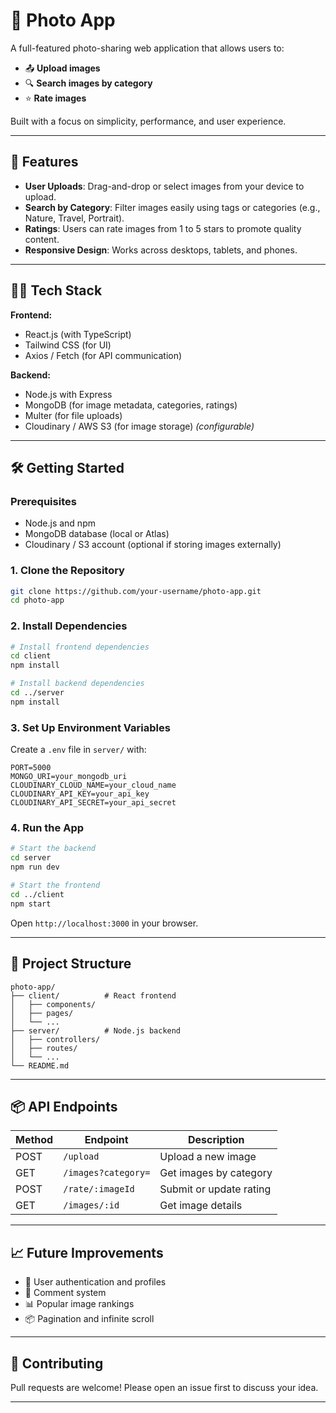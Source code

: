 

# 📸 Photo App

A full-featured photo-sharing web application that allows users to:

* 📤 **Upload images**
* 🔍 **Search images by category**
* ⭐ **Rate images**

Built with a focus on simplicity, performance, and user experience.

---

## 🚀 Features

* **User Uploads**: Drag-and-drop or select images from your device to upload.
* **Search by Category**: Filter images easily using tags or categories (e.g., Nature, Travel, Portrait).
* **Ratings**: Users can rate images from 1 to 5 stars to promote quality content.
* **Responsive Design**: Works across desktops, tablets, and phones.

---

## 🧑‍💻 Tech Stack

**Frontend:**

* React.js (with TypeScript)
* Tailwind CSS (for UI)
* Axios / Fetch (for API communication)

**Backend:**

* Node.js with Express
* MongoDB (for image metadata, categories, ratings)
* Multer (for file uploads)
* Cloudinary / AWS S3 (for image storage) *(configurable)*

---

## 🛠️ Getting Started

### Prerequisites

* Node.js and npm
* MongoDB database (local or Atlas)
* Cloudinary / S3 account (optional if storing images externally)

### 1. Clone the Repository

```bash
git clone https://github.com/your-username/photo-app.git
cd photo-app
```

### 2. Install Dependencies

```bash
# Install frontend dependencies
cd client
npm install

# Install backend dependencies
cd ../server
npm install
```

### 3. Set Up Environment Variables

Create a `.env` file in `server/` with:

```env
PORT=5000
MONGO_URI=your_mongodb_uri
CLOUDINARY_CLOUD_NAME=your_cloud_name
CLOUDINARY_API_KEY=your_api_key
CLOUDINARY_API_SECRET=your_api_secret
```

### 4. Run the App

```bash
# Start the backend
cd server
npm run dev

# Start the frontend
cd ../client
npm start
```

Open `http://localhost:3000` in your browser.

---

## 📂 Project Structure

```
photo-app/
├── client/          # React frontend
│   ├── components/
│   ├── pages/
│   └── ...
├── server/          # Node.js backend
│   ├── controllers/
│   ├── routes/
│   └── ...
└── README.md
```

---

## 📦 API Endpoints

| Method | Endpoint            | Description             |
| ------ | ------------------- | ----------------------- |
| POST   | `/upload`           | Upload a new image      |
| GET    | `/images?category=` | Get images by category  |
| POST   | `/rate/:imageId`    | Submit or update rating |
| GET    | `/images/:id`       | Get image details       |

---

## 📈 Future Improvements

* 🔐 User authentication and profiles
* 💬 Comment system
* 📊 Popular image rankings
* 📦 Pagination and infinite scroll

---

## 🤝 Contributing

Pull requests are welcome! Please open an issue first to discuss your idea.

---
